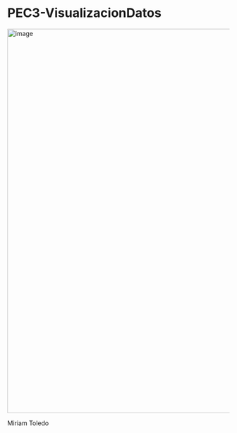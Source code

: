 # PEC3-VisualizacionDatos
<img width="869" alt="image" src="https://github.com/user-attachments/assets/a64d7eea-a9bc-42b8-8606-c95e4c2e0f06">


Miriam Toledo
